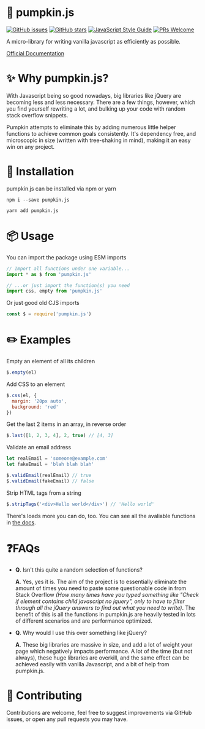 # 🎃 pumpkin.js

[![GitHub issues](https://img.shields.io/github/issues/sambeevors/pumpkin.js.svg)](https://github.com/sambeevors/pumpkin.js/issues) [![GitHub stars](https://img.shields.io/github/stars/sambeevors/pumpkin.js.svg)](https://github.com/sambeevors/pumpkin.js/stargazers) [![JavaScript Style Guide](https://img.shields.io/badge/code_style-prettier-ff69b4.svg)](https://prettier.io/) [![PRs Welcome](https://img.shields.io/badge/PRs-welcome-brightgreen.svg)](http://makeapullrequest.com)

A micro-library for writing vanilla javascript as efficiently as possible.

[Official Documentation](https://pumpkinjs.netlify.com/)

# ✨ Why pumpkin.js?

With Javascript being so good nowadays, big libraries like jQuery are becoming less and less necessary. There are a few things, however, which you find yourself rewriting a lot, and bulking up your code with random stack overflow snippets.

Pumpkin attempts to eliminate this by adding numerous little helper functions to achieve common goals consistently. It's dependency free, and microscopic in size (written with tree-shaking in mind), making it an easy win on any project.

# 🔧 Installation

pumpkin.js can be installed via npm or yarn
```
npm i --save pumpkin.js
```
```
yarn add pumpkin.js
```

# 📦 Usage

You can import the package using ESM imports

```js
// Import all functions under one variable...
import * as $ from 'pumpkin.js'
```

```js
// ...or just import the function(s) you need
import css, empty from 'pumpkin.js'
```

Or just good old CJS imports

```js
const $ = require('pumpkin.js')
```

# ✏️ Example️s

Empty an element of all its children

```js
$.empty(el)
```

Add CSS to an element

```js
$.css(el, {
  margin: '20px auto',
  background: 'red'
})
```

Get the last 2 items in an array, in reverse order
```js
$.last([1, 2, 3, 4], 2, true) // [4, 3]
```

Validate an email address

```js
let realEmail = 'someone@example.com'
let fakeEmail = 'blah blah blah'

$.validEmail(realEmail) // true
$.validEmail(fakeEmail) // false
```

Strip HTML tags from a string

```js
$.stripTags('<div>Hello world</div>') // 'Hello world'
```

There's loads more you can do, too. You can see all the avaliable functions in [the docs](https://pumpkinjs.netlify.com/).

# ❓FAQs

*
  **Q**. Isn't this quite a random selection of functions?

  **A**. Yes, yes it is. The aim of the project is to essentially eliminate the amount of times you need to paste some questionable code in from Stack Overflow *(How many times have you typed something like "Check if element contains child javascript no jquery", only to have to filter through all the jQuery answers to find out what you need to write)*. The benefit of this is all the functions in pumpkin.js are heavily tested in lots of different scenarios and are performance optimized.

*
  **Q**. Why would I use this over something like jQuery?

  **A**. These big libraries are massive in size, and add a lot of weight your page which negatively impacts performance. A lot of the time (but not always), these huge libraries are overkill, and the same effect can be achieved easily with vanilla Javascript, and a bit of help from pumpkin.js.

# 👫 Contributing

Contributions are welcome, feel free to suggest improvements via GitHub issues, or open any pull requests you may have.
